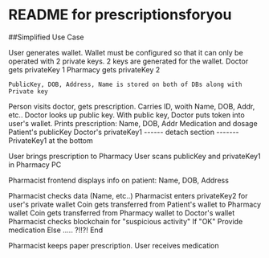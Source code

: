 README for prescriptionsforyou
==========================

##Simplified Use Case


User generates wallet. Wallet must be configured so that it can only be operated with 2 private keys.
 2 keys are generated for the wallet.
 Doctor gets privateKey 1
 Pharmacy gets privateKey 2
    
    PublicKey, DOB, Address, Name is stored on both of DBs along with Private key

Person visits doctor, gets prescription.
Carries ID, woith Name, DOB, Addr, etc..
Doctor looks up public key.
With public key, Doctor puts token into user's wallet.
Prints prescription:
    Name, DOB, Addr
	Medication and dosage
    Patient's publicKey
    Doctor's privateKey1
    ------ detach section -------
    PrivateKey1 at the bottom
    
User brings prescription to Pharmacy
User scans publicKey and privateKey1 in Pharmacy PC


Pharmacist frontend displays info on patient:
    Name, DOB, Address
    
Pharmacist checks data (Name, etc..)
Pharmacist enters privateKey2 for user's private wallet
Coin gets transferred from Patient's wallet to Pharmacy wallet
Coin gets transferred from Pharmacy wallet to Doctor's wallet
Pharmacist checks blockchain for "suspicious activity"
If "OK"
    Provide medication
Else
    ..... ?!!?!
End

Pharmacist keeps paper prescription.
User receives medication

